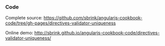 ### Code

Complete source:
<https://github.com/sbrink/angularjs-cookbook-code/tree/gh-pages/directives-validator-uniqueness>

Online demo:
<http://sbrink.github.io/angularjs-cookbook-code/directives-validator-uniqueness/>